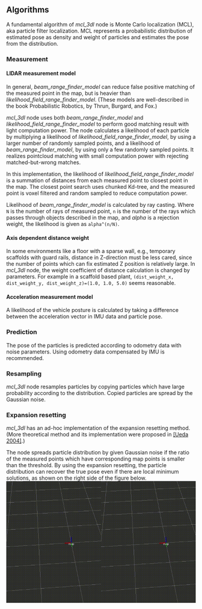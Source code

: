 ## Algorithms

A fundamental algorithm of *mcl_3dl* node is Monte Carlo localization (MCL), aka particle filter localization.
MCL represents a probabilistic distribution of estimated pose as density and weight of particles and estimates the pose from the distribution.

### Measurement

#### LIDAR measurement model

In general, *beam_range_finder_model* can reduce false positive matching of the measured point in the map, but is heavier than *likelihood_field_range_finder_model*.
(These models are well-described in the book Probabilistic Robotics, by Thrun, Burgard, and Fox.)

*mcl_3dl* node uses both *beam_range_finder_model* and *likelihood_field_range_finder_model* to perform good matching result with light computation power.
The node calculates a likelihood of each particle by multiplying a likelihood of *likelihood_field_range_finder_model*, by using a larger number of randomly sampled points, and a likelihood of *beam_range_finder_model*, by using only a few randomly sampled points.
It realizes pointcloud matching with small computation power with rejecting matched-but-wrong matches.

In this implementation, the likelihood of *likelihood_field_range_finder_model* is a summation of distances from each measured point to closest point in the map. 
The closest point search uses chunked Kd-tree, and the measured point is voxel filtered and random sampled to reduce computation power.

Likelihood of *beam_range_finder_model* is calculated by ray casting.
Where `N` is the number of rays of measured point, `n` is the number of the rays which passes through objects described in the map, and *alpha* is a rejection weight, the likelihood is given as `alpha^(n/N)`.

#### Axis dependent distance weight

In some environments like a floor with a sparse wall, e.g., temporary scaffolds with guard rails, distance in Z-direction must be less cared, since the number of points which can fix estimated Z position is relatively large.
In *mcl_3dl* node, the weight coefficient of distance calculation is changed by parameters.
For example in a scaffold based plant, `(dist_weight_x, dist_weight_y, dist_weight_z)=(1.0, 1.0, 5.0)` seems reasonable.

#### Acceleration measurement model

A likelihood of the vehicle posture is calculated by taking a difference between the acceleration vector in IMU data and particle pose.

### Prediction

The pose of the particles is predicted according to odometry data with noise parameters.
Using odometry data compensated by IMU is recommended.

### Resampling

*mcl_3dl* node resamples particles by copying particles which have large probability according to the distribution.
Copied particles are spread by the Gaussian noise.

### Expansion resetting

*mcl_3dl* has an ad-hoc implementation of the expansion resetting method.
(More theoretical method and its implementation were proposed in [[Ueda 2004]](https://ieeexplore.ieee.org/document/1389781/).)

The node spreads particle distribution by given Gaussian noise if the ratio of the measured points which have corresponding map points is smaller than the threshold.
By using the expansion resetting, the particle distribution can recover the true pose even if there are local minimum solutions, as shown on the right side of the figure below.
![left: without expansion resetting, right: with expansion resetting](images/expansion_resetting.gif)
